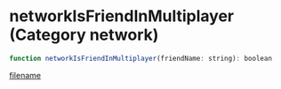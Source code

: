# networkIsFriendInMultiplayer (Category network)

```js
function networkIsFriendInMultiplayer(friendName: string): boolean
```

[filename](networkIsFriendInMultiplayer_m.md ':include')